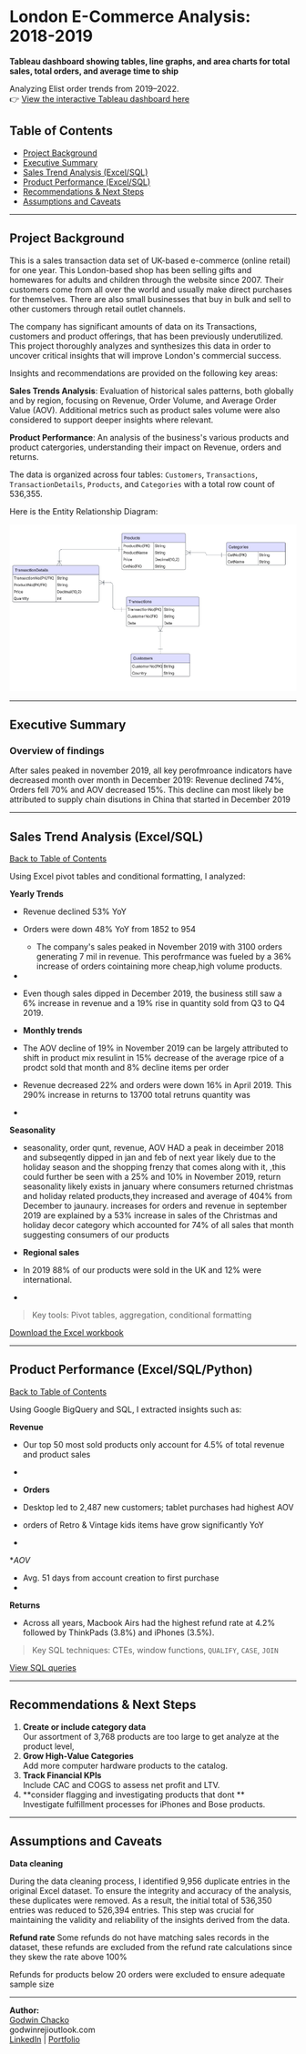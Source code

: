 # London E-Commerce Analysis: 2018-2019

**Tableau dashboard showing tables, line graphs, and area charts for total sales, total orders, and average time to ship**

Analyzing Elist order trends from 2019–2022.  
👉 [View the interactive Tableau dashboard here](#)




## Table of Contents

- [Project Background](#project-background)
- [Executive Summary](#executive-summary)
- [Sales Trend Analysis (Excel/SQL)](#sales-trend-analysis-excelsql)  
- [Product Performance (Excel/SQL)](#product-performance-excelsql)  
- [Recommendations & Next Steps](#recommendations--next-steps)  
- [Assumptions and Caveats](#assumptions-and-caveats)


---

## Project Background

This is a sales transaction data set of UK-based e-commerce (online retail) for one year. This London-based shop has been selling gifts and homewares for adults and children through the website since 2007. Their customers come from all over the world and usually make direct purchases for themselves. There are also small businesses that buy in bulk and sell to other customers through retail outlet channels.

The company has significant amounts of data on its Transactions, customers and  product offerings, that has been previously underutilized. This project thoroughly analyzes and synthesizes this data in order to uncover critical insights that will improve London's commercial success.

Insights and recommendations are provided on the following key areas:

**Sales Trends Analysis**: Evaluation of historical sales patterns, both globally and by region, focusing on Revenue, Order Volume, and Average Order Value (AOV). Additional metrics such as product sales volume were also considered to support deeper insights where relevant.


**Product Performance**: An analysis of the business's various products and product catergories, understanding their impact on Revenue, orders and returns.


The data is organized across four tables: `Customers`, `Transactions`, `TransactionDetails`, `Products`,  and `Categories` with a total row count of 536,355.

Here is the Entity Relationship Diagram:

![ERD Diagram](data/ERD.png)

---

## Executive Summary

  ### Overview of findings
 
After sales peaked in november 2019, all key perofmroance indicators have decreased month over month in December 2019: Revenue declined 74%, Orders fell 70% and AOV decreased 15%. This decline can most likely be attributed to supply chain disutions in China that started in December 2019




---
## Sales Trend Analysis (Excel/SQL)

[ Back to Table of Contents](#table-of-contents)

Using Excel pivot tables and conditional formatting, I analyzed:

 **Yearly Trends**  
  - Revenue declined 53% YoY
  - Orders were down 48% YoY from 1852 to 954
    - The company's sales peaked in November 2019 with 3100 orders generating 7 mil in revenue. This perofrmance was fueled by a 36% increase of orders cointaining more cheap,high volume products.
  - 
  - Even though sales dipped in December 2019, the business still saw a 6% increase in revenue and a 19% rise in quantity sold from Q3 to Q4 2019.

  -   **Monthly trends**
  - The AOV decline of 19% in November 2019 can be largely attributed to shift in product mix resulint in 15% decrease of the average rpice of a prodct sold that month and 8% decline items per order
  - Revenue decreased 22% and orders were down 16% in April 2019. This  290% increase in returns to 13700 total retruns quantity was 

  - 
   **Seasonality**
  - seasonality, order qunt, revenue, AOV HAD a peak in deceimber 2018 and subseqently dipped in jan and feb of next year likely due to the holiday season and the shopping frenzy that comes along with it, ,this could further be seen with a  25% and 10% in November 2019, return seasonality likely exists in january where consumers returned christmas and holiday related products,they increased  and average of 404% from December to jaunaury.  increases for orders and revenue  in september 2019 are explained by a 53% increase in sales of the Christmas and holiday decor category which accounted for 74% of all sales that month suggesting consumers of our products 


    
 


-  **Regional sales**  
  - In 2019 88% of our products were sold in the UK and 12% were international.
  - 

>  Key tools: Pivot tables, aggregation, conditional formatting

[Download the Excel workbook](#)

---

## Product Performance (Excel/SQL/Python)

[ Back to Table of Contents](#table-of-contents)

Using Google BigQuery and SQL, I extracted insights such as:


 **Revenue**  
 - Our top 50 most sold products only account for 4.5% of total revenue and product sales
  - 


-  **Orders**  
  - Desktop led to 2,487 new customers; tablet purchases had highest AOV
-  orders of Retro & Vintage kids items have grow significantly YoY
  - 
  **AOV*  
  - Avg. 51 days from account creation to first purchase
  - 

  
 **Returns**  
  - Across all years, Macbook Airs had the highest refund rate at 4.2% followed by ThinkPads (3.8%) and iPhones (3.5%).

>  Key SQL techniques: CTEs, window functions, `QUALIFY`, `CASE`, `JOIN`

[View SQL queries](#)

---


## Recommendations & Next Steps

1. **Create or include category data**  
   Our assortment of 3,768 products are too large to get analyze at the product level,
2. **Grow High-Value Categories**  
   Add more computer hardware products to the catalog.
3. **Track Financial KPIs**  
   Include CAC and COGS to assess net profit and LTV.
4. **consider flagging and investigating products that dont **  
   Investigate fulfillment processes for iPhones and Bose products.

---

## Assumptions and Caveats

**Data cleaning**

During the data cleaning process, I identified 9,956 duplicate entries in the original Excel dataset. To ensure the integrity and accuracy of the analysis, these duplicates were removed. As a result, the initial total of 536,350 entries was reduced to 526,394 entries. This step was crucial for maintaining the validity and reliability of the insights derived from the data. 

**Refund rate**
Some refunds do not have matching sales records in the dataset, these refunds are excluded from the refund rate calculations since they skew the rate above 100%

Refunds for products below 20 orders were excluded to ensure adequate sample size



---

**Author:**  
[Godwin Chacko](#)  
 godwinrejioutlook.com  
 [LinkedIn](#) | [Portfolio](#)


